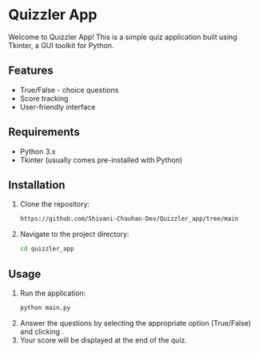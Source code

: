 # Quizzler App

Welcome to Quizzler App! This is a simple quiz application built using Tkinter, a GUI toolkit for Python. 

## Features
- True/False - choice questions
- Score tracking
- User-friendly interface

## Requirements
- Python 3.x
- Tkinter (usually comes pre-installed with Python)

## Installation
1. Clone the repository: 
    ```bash
    https://github.com/Shivani-Chauhan-Dev/Quizzler_app/tree/main
2. Navigate to the project directory: 
    ```bash
    cd quizzler_app

## Usage
1. Run the application: 
    ```bash
    python main.py
2. Answer the questions by selecting the appropriate option (True/False) and clicking .
3. Your score will be displayed at the end of the quiz.




